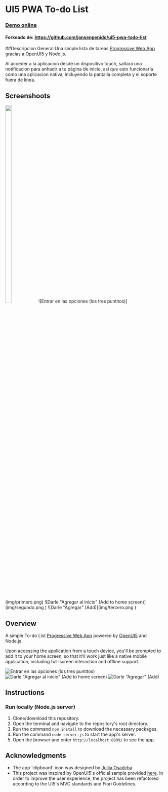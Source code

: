 # UI5 PWA To-do List

### [Demo online](https://willibobadilla.github.io/ui5-pwa-todo-list/webapp/)
#### Forkeado de: https://github.com/jansenpenido/ui5-pwa-todo-list

##Descripcion General
Una simple lista de tareas [Progressive Web App](https://developers.google.com/web/progressive-web-apps/) gracias a [OpenUI5](https://openui5.org/) y Node.js.

Al acceder a la aplicacion desde un dispositivo touch, saltará una notificacion para anhadir a tu página de inicio, asi que esto funcionaría como una aplicacion nativa, incluyendo la pantalla completa y el soporte fuera de línea.

## Screenshoots
<img src="img/primero.png"  width="20%" height="40%" />
![Entrar en las opciones (los tres puntitos)](img/primero.png)
![Darle "Agregar al inicio" (Add to home screen)](img/segundo.png  )
![Darle "Agregar" (Add)](img/tercero.png )




## Overview
A simple To-do List [Progressive Web App](https://developers.google.com/web/progressive-web-apps/) powered by [OpenUI5](https://openui5.org/) and Node.js.

Upon accessing the application from a touch device, you'll be prompted to add it to your home screen, so that it'll work just like a native mobile application, including full-screen interaction and offline support.

![Entrar en las opciones (los tres puntitos)](img/primero.png)
![Darle "Agregar al inicio" (Add to home screen)](img/segundo.png)
![Darle "Agregar" (Add)](img/tercero.png)

## Instructions

### Run locally (Node.js server)
1. Clone/download this repository.
1. Open the terminal and navigate to the repository's root directory.
1. Run the command `npm install` to download the necessary packages.
1. Run the command `node server.js` to start the app's server.
1. Open the browser and enter `http://localhost:8809/` to see the app.

## Acknowledgments
- The app 'clipboard' icon was designed by [Juliia Osadcha](https://juliiaosadcha.com/).
- This project was inspired by OpenUI5's official sample provided [here](https://github.com/SAP/openui5-pwa-sample). In order to improve the user experience, the project has been refactored according to the UI5's MVC standards and Fiori Guidelines.
